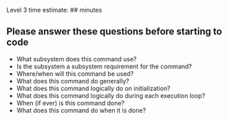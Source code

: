 Level 3 time estimate: ## minutes

## Please answer these questions before starting to code

- What subsystem does this command use?
- Is the subsystem a subsystem requirement for the command?
- Where/when will this command be used?
- What does this command do generally?
- What does this command logically do on initialization?
- What does this command logically do during each execution loop?
- When (if ever) is this command done?
- What does this command do when it is done?
